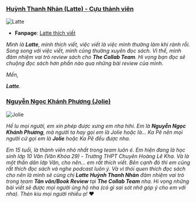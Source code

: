 ### [Huỳnh Thanh Nhàn (Latte) - Cựu thành viên](https://www.facebook.com/latte24211201)

![Latte](/img/blog/latte.jpg)

- **Fanpage**: [Latte thích viết](https://www.facebook.com/hthanhnhan2462421)

_Mình là **Latte**, mình thích viết, việc viết là việc mình thường làm khi rảnh rỗi. Song song với việc viết, mình cũng thường xuyên đọc sách. Vì thế, mình đảm nhiệm vai trò review sách cho **The Collab Team**. Hi vọng bạn đọc sẽ chuộng đọc sách hơn phần nào qua những bài review của mình._

_Mến,_

_**Latte**._

### [Nguyễn Ngọc Khánh Phương (Jolie)](https://www.facebook.com/profile.php?id=100066615586116)

![Jolie](/img/blog/jolie.jpg)

_Hế lu mọi người, em xin phép được xưng em nha hihi. Em là **Nguyễn Ngọc Khánh Phương**, mà người ta hay gọi em là Jolie hoặc là... Ka Pê nên mọi người cứ gọi em là **Jolie** hoặc Ka Pê đều được nha._

_Em 15 tuổi, là thành viên nhỏ nhất trong team luôn é. Em hiện đang là học sinh lớp 10 Văn (Văn Khóa 29) - Trường THPT Chuyên Hoàng Lê Kha. Và là một thần dân lớp Văn, cho nên... em rất thích viết. Bên cạnh đó thì em cũng rất thích đọc sách và nghe podcast luôn ý. Và vì thói quen thích đọc sách cho nên là mình sẽ cùng chị **Latte Huỳnh Thanh Nhàn** đảm nhiệm vai trò trong team **Tản văn/Book Review** tại **The Collab Team** nha. Hi vọng những bài viết sẽ được mọi người ủng hộ nha (có gì sai sót nhớ góp ý cho em với nha). Thén kiu mọi người nhiều ạ!_ ❤
